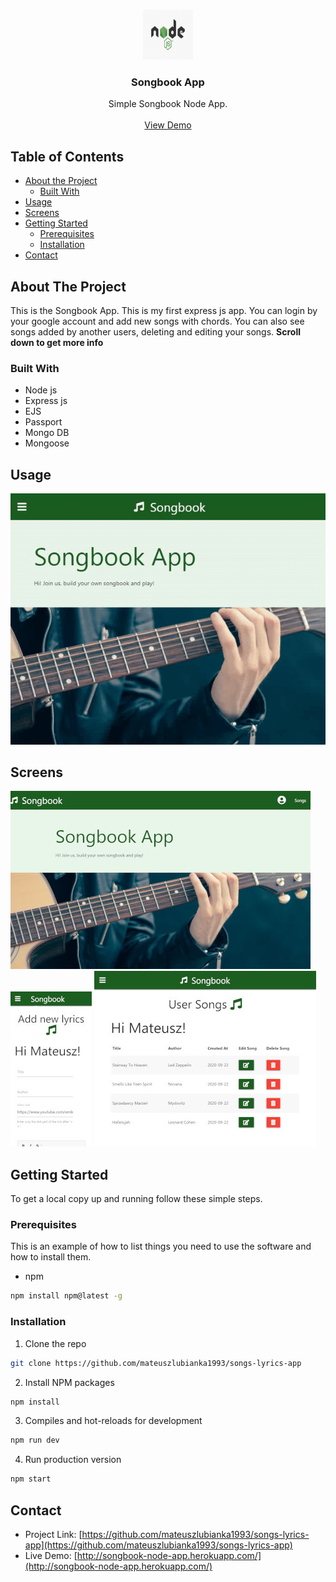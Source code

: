 <!-- PROJECT LOGO -->
<br />
<p align="center">
  <a href="https://github.com/mateuszlubianka1993/songs-lyrics-app">
    <img src="/img/logo.png" alt="Logo" width="80" height="80">
  </a>

  <h3 align="center">Songbook App</h3>

  <p align="center">
    Simple Songbook Node App.
    <br />
    <br />
    <a href="http://songbook-node-app.herokuapp.com/">View Demo</a>
  </p>
</p>



<!-- TABLE OF CONTENTS -->
## Table of Contents

* [About the Project](#about-the-project)
  * [Built With](#built-with)
* [Usage](#usage)
* [Screens](#screens)
* [Getting Started](#getting-started)
  * [Prerequisites](#prerequisites)
  * [Installation](#installation)
* [Contact](#contact)


<!-- ABOUT THE PROJECT -->
## About The Project

This is the Songbook App. This is my first express js app. 
You can login by your google account and add new songs with chords. You can also see songs added by another users, deleting and editing your songs.
**Scroll down to get more info**

### Built With

* Node js
* Express js
* EJS
* Passport
* Mongo DB
* Mongoose

## Usage
![Demo](img/usage.gif)

## Screens
![Desktop](img/desktop.jpg)
![Mobile1](img/mobile.jpg)
![Tablet](img/tablet.jpg)

<!-- GETTING STARTED -->
## Getting Started

To get a local copy up and running follow these simple steps.

### Prerequisites

This is an example of how to list things you need to use the software and how to install them.
* npm
```sh
npm install npm@latest -g
```

### Installation
 
1. Clone the repo
```sh
git clone https://github.com/mateuszlubianka1993/songs-lyrics-app
```
2. Install NPM packages
```sh
npm install
```
3. Compiles and hot-reloads for development
```sh
npm run dev
```
4. Run production version
```sh
npm start
```


<!-- CONTACT -->
## Contact

* Project Link: [https://github.com/mateuszlubianka1993/songs-lyrics-app](https://github.com/mateuszlubianka1993/songs-lyrics-app)
* Live Demo: [http://songbook-node-app.herokuapp.com/](http://songbook-node-app.herokuapp.com/)
